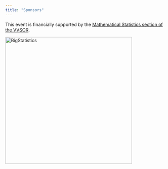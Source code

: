 ```yaml
---
title: "Sponsors"
---
```


This event is financially supported by the [Mathematical Statistics section of the VVSOR](https://www.vvsor.nl/mathematical-statistics/).


<img src="/vvsorlogo.jpeg" alt="BigStatistics" width="400px"/>
